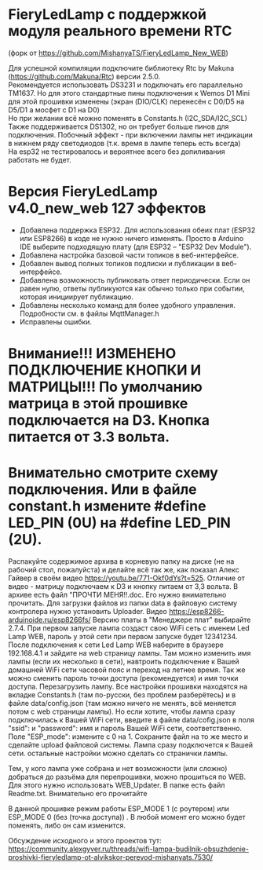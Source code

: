 # FieryLedLamp с поддержкой модуля реального времени RTC
(форк от https://github.com/MishanyaTS/FieryLedLamp_New_WEB)

Для успешной компиляции подключите библиотеку Rtc by Makuna (https://github.com/Makuna/Rtc) версии 2.5.0.<br/>
Рекомендуется использовать DS3231 и подключать его параллельно TM1637. Но для этого стандартные пины подключения к Wemos D1 Mini для этой прошивки изменены (экран (DIO/CLK) перенесён с D0/D5 на D5/D1 а мосфет с D1 на D0)<br/>
Но при желании всё можно поменять в Constants.h (I2C_SDA/I2C_SCL)<br/>
Также поддерживается DS1302, но он требует больше пинов для подключения.
Побочный эффект - при включении лампы нет индикации в нижнем ряду светодиодов (т.к. время в лампе теперь есть всегда)<br/>
На esp32 не тестировалось и вероятнее всего без допиливания работать не будет.

# Версия FieryLedLamp v4.0_new_web 127 эффектов
- Добавлена ​​поддержка ESP32. Для использования обеих плат (ESP32 или ESP8266) в коде не нужно ничего изменять. Просто в Arduino IDE выберите подходящую плату (для ESP32 – "ESP32 Dev Module").
- Добавлена ​​настройка базовой части топиков в веб-интерфейсе.
- Добавлен вывод полных топиков подписки и публикации в веб-интерфейсе.
- Добавлена ​​возможность публиковать ответ периодически. Если он равен нулю, ответы публикуются как обычно только при событии, которая инициирует публикацию.
- Добавлены несколько команд для более удобного управления. Подробности см. в файлы MqttManager.h
- Исправлены ошибки.

# Внимание!!! ИЗМЕНЕНО ПОДКЛЮЧЕНИЕ КНОПКИ И МАТРИЦЫ!!! По умолчанию матрица в этой прошивке подключается на D3. Кнопка питается от 3.3 вольта.
# Внимательно смотрите схему подключения. Или в файле constant.h измените #define LED_PIN (0U) на #define LED_PIN (2U).

Распакуйте содержимое архива в корневую папку на диске (не на рабочий стол, пожалуйста)
и делайте всё так же, как показал Алекс Гайвер в своём видео https://youtu.be/771-Okf0dYs?t=525. Отличие от видео - матрицу подключаем к D3 и кнопку питаем от 3,3 вольта.
В архиве есть файл "ПРОЧТИ МЕНЯ!!.doc. Его нужно внимательно прочитать. Для загрузки файлов из папки data в файловую систему контролера нужно установить Uploader. Видео https://esp8266-arduinoide.ru/esp8266fs/
Версию платы в "Менеджере плат" выбирайте 2.7.4. При первом запуске лампа создаст свою WiFi сеть с именем Led Lamp WEB, пароль у этой сети при первом запуске будет 12341234. После подключения к сети Led Lamp WEB наберите в браузере 192.168.4.1 и зайдите на web страницу лампы. Там можно изменить имя лампы (если их несколько в сети), навтроить подключение к Вашей домашней WiFi сети часовой пояс и переход на летнее время. Так же можно сменить пароль точки доступа (рекомендуется) и имя точки доступа. Перезагрузить лампу.
Все настройки прошивки находятся на вкладке Constants.h (там по-русски, без проблем разберётесь) и в файле data/config.json (там можно ничего не менять, всё меняется потом с web страницы лампы). Но если хотите, чтобы лампа сразу подключилась к Вашей WiFi сети, введите в файле data/cofig.json в поля "ssid": и "password": имя и пароль Вашей WiFi сети, соответственно. Поле "ESP_mode": измените с 0 на 1. Сохраните файл на то же место и сделайте upload файловой системы. Лампа сразу подключется к Вашей сети. остальные настройки можно сделать со странички лампы.

Тем, у кого лампа уже собрана и нет возможности (или сложно) добраться до разъёма для перепрошивки, можно прошиться по WEB. Для этого нужно использовать WEB_Updater.  В папке есть файл Readme.txt. Внимательно его прочитайте

В данной прошивке режим работы ESP_MODE 1 (с роутером) или ESP_MODE 0 (без (точка доступа)) .
В любой момент его можно будет поменять, либо он сам изменится.

Обсуждение исходного и этого проектов тут: https://community.alexgyver.ru/threads/wifi-lampa-budilnik-obsuzhdenie-proshivki-fieryledlamp-ot-alvikskor-perevod-mishanyats.7530/
